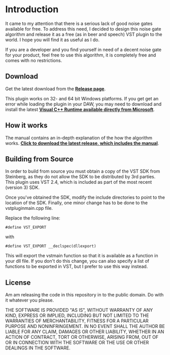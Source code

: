 # Introduction

It came to my attention that there is a serious lack of good noise gates available for free. To address this need, I decided to design this noise gate algorithm and release it as a free (as in beer and speech) VST plugin to the world. I hope you will find it as useful as I do. 

If you are a developer and you find yourself in need of a decent noise gate for your product, feel free to use this algorithm, it is completely free and comes with no restrictions. 

## Download

Get the latest download from the **[Release page](https://github.com/ValdemarOrn/NoiseInvaderVST/releases/)**.

This plugin works on 32- and 64 bit Windows platforms.
If you get get an error while loading the plugin in your DAW, you may need to download and install the latest **[Visual C++ Runtime available directly from Microsoft](https://www.microsoft.com/en-us/download/details.aspx?id=48145)**. 

## How it works

The manual contains an in-depth explanation of the how the algorithm works. **[Click to download the latest release, which includes the manual](https://github.com/ValdemarOrn/NoiseInvaderVST/releases/)**.

## Building from Source

In order to build from source you must obtain a copy of the VST SDK from Steinberg, as they do not allow the SDK to be distributed by 3rd parties. This plugin uses VST 2.4, which is included as part of the most recent (version 3) SDK.

Once you've obtained the SDK, modify the include directories to point to the location of the SDK. Finally, one minor change has to be done to the vstpluginmain.cpp file.

Replace the following line:

    #define VST_EXPORT

with

    #define VST_EXPORT __declspec(dllexport)

This will export the vstmain function so that it is available as a function in your dll file. If you don't do this change, you can also specify a list of functions to be exported in VST, but I prefer to use this way instead.

## License

Am am releasing the code in this repository in to the public domain. Do with it whatever you please.

THE SOFTWARE IS PROVIDED "AS IS", WITHOUT WARRANTY OF ANY KIND, EXPRESS OR IMPLIED, INCLUDING BUT NOT LIMITED TO THE WARRANTIES OF MERCHANTABILITY, FITNESS FOR A PARTICULAR PURPOSE AND NONINFRINGEMENT. IN NO EVENT SHALL THE AUTHOR BE LIABLE FOR ANY CLAIM, DAMAGES OR OTHER LIABILITY, WHETHER IN AN ACTION OF CONTRACT, TORT OR OTHERWISE, ARISING FROM, OUT OF OR IN CONNECTION WITH THE SOFTWARE OR THE USE OR OTHER DEALINGS IN THE SOFTWARE. 